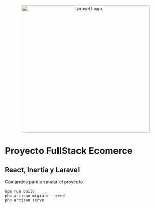 <p align="center"><a href="https://laravel.com" target="_blank"><img src="https://raw.githubusercontent.com/laravel/art/master/logo-lockup/5%20SVG/2%20CMYK/1%20Full%20Color/laravel-logolockup-cmyk-red.svg" width="400" alt="Laravel Logo"></a></p>


# Proyecto FullStack Ecomerce 

## React, Inertia y Laravel


Comandos para arrancar el proyecto
```
npm run build
php artisan migrate --seed
php artisan serve
```
